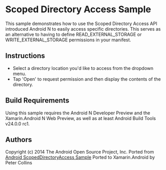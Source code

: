 Scoped Directory Access Sample
===========================

This sample demonstrates how to use the Scoped Directory Access API introduced Android N to easily access specific directories.
This serves as an alternative to having to define READ_EXTERNAL_STORAGE or WRITE_EXTERNAL_STORAGE permissions in your manifest.

Instructions
------------

* Select a directory location you'd like to access from the dropdown menu.
* Tap 'Open' to request permission and then display the contents of the directory.


Build Requirements
------------------
Using this sample requires the Android N Developer Preview and the Xamarin.Android N Web Preview, as well as at least Android Build Tools v24.0.0 rc1.


Authors
-------
Copyright (c) 2014 The Android Open Source Project, Inc.
Ported from [Android ScopedDirectoryAccess Sample](https://github.com/googlesamples/android-ScopedDirectoryAccess)
Ported to Xamarin.Android by Peter Collins